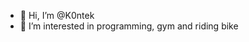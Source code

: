 - 👋 Hi, I’m @K0ntek
- 👀 I’m interested in programming, gym and riding bike

<!---
K0ntek/K0ntek is a ✨ special ✨ repository because its `README.md` (this file) appears on your GitHub profile.
You can click the Preview link to take a look at your changes.
--->
